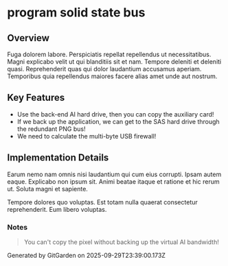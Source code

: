 # program solid state bus

## Overview
Fuga dolorem labore. Perspiciatis repellat repellendus ut necessitatibus. Magni explicabo velit ut qui blanditiis sit et nam. Tempore deleniti et deleniti quasi. Reprehenderit quas qui dolor laudantium accusamus aperiam. Temporibus quia repellendus maiores facere alias amet unde aut nostrum.

## Key Features
- Use the back-end AI hard drive, then you can copy the auxiliary card!
- If we back up the application, we can get to the SAS hard drive through the redundant PNG bus!
- We need to calculate the multi-byte USB firewall!

## Implementation Details
Earum nemo nam omnis nisi laudantium qui cum eius corrupti. Ipsam autem eaque. Explicabo non ipsum sit. Animi beatae itaque et ratione et hic rerum ut. Soluta magni et sapiente.
 Tempore dolores quo voluptas. Est totam nulla quaerat consectetur reprehenderit. Eum libero voluptas.

### Notes
> You can't copy the pixel without backing up the virtual AI bandwidth!

Generated by GitGarden on 2025-09-29T23:39:00.173Z